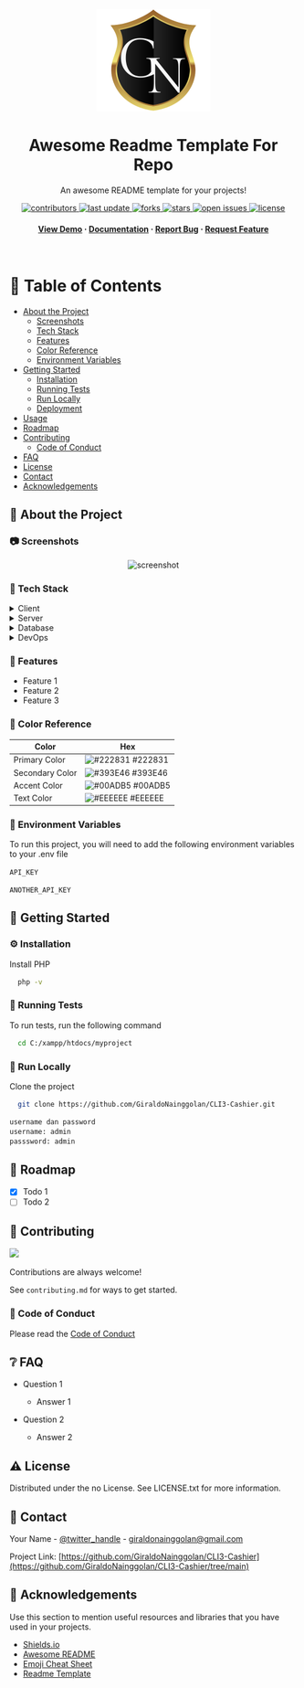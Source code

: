 <!--
Hey, thanks for using the awesome-readme-template template.
If you have any enhancements, then fork this project and create a pull request
or just open an issue with the label "enhancement".

Don't forget to give this project a star for additional support ;
Maybe you can mention me or this repo in the acknowledgements too
-->
<div align="center">

  <img src="assets/ln.png" alt="logo" width="200" height="auto" />
  <h1>Awesome Readme Template For Repo</h1>
  
  <p>
    An awesome README template for your projects! 
  </p>
  
  
<!-- Badges -->
<p>
  <a href="https://github.com/GiraldoNainggolan/CLI3-Cashier/graphs/contributors">
    <img src="https://img.shields.io/github/contributors/GiraldoNainggolan/KasirV1" alt="contributors" />
  </a>
  <a href="">
    <img src="https://img.shields.io/github/last-commit/GiraldoNainggolan/CLI3-Cashier" alt="last update" />
  </a>
  <a href="https://github.com/GiraldoNainggolan/CLI3-Cashier/network/members">
    <img src="https://img.shields.io/github/forks/GiraldoNainggolan/CLI3-Cashier" alt="forks" />
  </a>
  <a href="https://github.com/GiraldoNainggolan/CLI3-Cashier/stargazers">
    <img src="https://img.shields.io/github/stars/GiraldoNainggolan/CLI3-Cashier" alt="stars" />
  </a>
  <a href="https://github.com/GiraldoNainggolan/CLI3-Cashier/issues/">
    <img src="https://img.shields.io/github/issues/GiraldoNainggolan/CLI3-Cashier" alt="open issues" />
  </a>
  <a href="https://github.com/GiraldoNainggolan/CLI3-Cashier/blob/master/LICENSE">
    <img src="https://img.shields.io/github/license/GiraldoNainggolan/CLI3-Cashier.svg" alt="license" />
  </a>
</p>
   
<h4>
    <a href="https://github.com/GiraldoNainggolan/CLI3-Cashier">View Demo</a>
  <span> · </span>
    <a href="https://github.com/GiraldoNainggolan/CLI3-Cashier">Documentation</a>
  <span> · </span>
    <a href="https://github.com/GiraldoNainggolan/CLI3-Cashier/issues/">Report Bug</a>
  <span> · </span>
    <a href="https://github.com/GiraldoNainggolan/CLI3-Cashier/issues/">Request Feature</a>
  </h4>
</div>

<br />

<!-- Table of Contents -->

# :notebook_with_decorative_cover: Table of Contents

- [About the Project](#star2-about-the-project)
  - [Screenshots](#camera-screenshots)
  - [Tech Stack](#space_invader-tech-stack)
  - [Features](#dart-features)
  - [Color Reference](#art-color-reference)
  - [Environment Variables](#key-environment-variables)
- [Getting Started](#toolbox-getting-started)
  - [Installation](#gear-installation)
  - [Running Tests](#test_tube-running-tests)
  - [Run Locally](#running-run-locally)
  - [Deployment](#triangular_flag_on_post-deployment)
- [Usage](#eyes-usage)
- [Roadmap](#compass-roadmap)
- [Contributing](#wave-contributing)
  - [Code of Conduct](#scroll-code-of-conduct)
- [FAQ](#grey_question-faq)
- [License](#warning-license)
- [Contact](#handshake-contact)
- [Acknowledgements](#gem-acknowledgements)

<!-- About the Project -->

## :star2: About the Project

<!-- Screenshots -->

### :camera: Screenshots

<div align="center"> 
  <img src="https://static.vecteezy.com/system/resources/thumbnails/028/578/463/small_2x/browser-window-white-website-mockup-internet-blank-page-isolated-desktop-browser-screen-network-website-template-simple-design-light-ui-of-computer-web-toolbar-eps-10-vector.jpg" alt="screenshot" />
</div>

<!-- TechStack -->

### :space_invader: Tech Stack

<details>
  <summary>Client</summary>
  <ul>
    <li><a href="https://www.w3schools.com/html/">HTML</a></li>
    <li><a href="https://web.dev/css?hl=id">CSS</a></li>
    <li><a href="https://reactjs.org/">Javascript</a></li>
    <li><a href="https://tailwindcss.com/">TailwindCSS</a></li>
    <li><a href="https://www.php.net/">PHP</a></li>
  </ul>
</details>

<details>
  <summary>Server</summary>
  <ul>
    <li><a href="http://localhost/phpmyadmin/index.php">Localhost</a></li>
  </ul>
</details>

<details>
<summary>Database</summary>
  <ul>
    <li><a href="https://www.mysql.com/">MySQL</a></li>
  </ul>
</details>

<details>
<summary>DevOps</summary>
  <ul>
    <li><a href="https://www.php.net/">PHP</a></li>
    <li><a href="https://www.apachefriends.org/download.html">XAMPP</a></li>
  </ul>
</details>

<!-- Features -->

### :dart: Features

- Feature 1
- Feature 2
- Feature 3

<!-- Color Reference -->

### :art: Color Reference

| Color           | Hex                                                              |
| --------------- | ---------------------------------------------------------------- |
| Primary Color   | ![#222831](https://via.placeholder.com/10/222831?text=+) #222831 |
| Secondary Color | ![#393E46](https://via.placeholder.com/10/393E46?text=+) #393E46 |
| Accent Color    | ![#00ADB5](https://via.placeholder.com/10/00ADB5?text=+) #00ADB5 |
| Text Color      | ![#EEEEEE](https://via.placeholder.com/10/EEEEEE?text=+) #EEEEEE |

<!-- Env Variables -->

### :key: Environment Variables

To run this project, you will need to add the following environment variables to your .env file

`API_KEY`

`ANOTHER_API_KEY`

<!-- Getting Started -->

## :toolbox: Getting Started

<!-- Installation -->

### :gear: Installation

Install PHP

```bash
  php -v
```

<!-- Running Tests -->

### :test_tube: Running Tests

To run tests, run the following command

```bash
  cd C:/xampp/htdocs/myproject
```

<!-- Run Locally -->

### :running: Run Locally

Clone the project

```bash
  git clone https://github.com/GiraldoNainggolan/CLI3-Cashier.git
```

```bash
username dan password
username: admin 
passsword: admin
```

<!-- Roadmap -->

## :compass: Roadmap

- [x] Todo 1
- [ ] Todo 2

<!-- Contributing -->

## :wave: Contributing

<a href="https://github.com/GiraldoNainggolan/CLI3-Cashier/graphs/contributors">
  <img src="https://contrib.rocks/image?repo=Louis3797/awesome-readme-template" />
</a>

Contributions are always welcome!

See `contributing.md` for ways to get started.

<!-- Code of Conduct -->

### :scroll: Code of Conduct

Please read the [Code of Conduct](https://github.com/GiraldoNainggolan/CLI3-Cashier/blob/main/readme.md)

<!-- FAQ -->

## :grey_question: FAQ

- Question 1

  - Answer 1

- Question 2

  - Answer 2

<!-- License -->

## :warning: License

Distributed under the no License. See LICENSE.txt for more information.

<!-- Contact -->

## :handshake: Contact

Your Name - [@twitter_handle](https://x.com/GolanUwaDo) - giraldonainggolan@gmail.com

Project Link: [https://github.com/GiraldoNainggolan/CLI3-Cashier](https://github.com/GiraldoNainggolan/CLI3-Cashier/tree/main)

<!-- Acknowledgments -->

## :gem: Acknowledgements

Use this section to mention useful resources and libraries that you have used in your projects.

- [Shields.io](https://shields.io/)
- [Awesome README](https://github.com/matiassingers/awesome-readme)
- [Emoji Cheat Sheet](https://github.com/ikatyang/emoji-cheat-sheet/blob/master/README.md#travel--places)
- [Readme Template](https://github.com/othneildrew/Best-README-Template)
